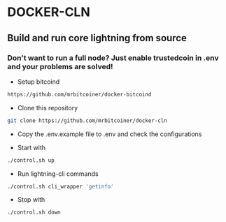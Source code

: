 # DOCKER-CLN
## Build and run core lightning from source

### Don't want to run a full node? Just enable trustedcoin in .env and your problems are solved!
* Setup bitcoind
```bash
https://github.com/mrbitcoiner/docker-bitcoind
```

* Clone this repository
```bash
git clone https://github.com/mrbitcoiner/docker-cln
```

* Copy the .env.example file to .env and check the configurations

* Start with
```bash
./control.sh up
```

* Run lightning-cli commands 
```bash
./control.sh cli_wrapper 'getinfo'
```

* Stop with
```bash
./control.sh down
```
